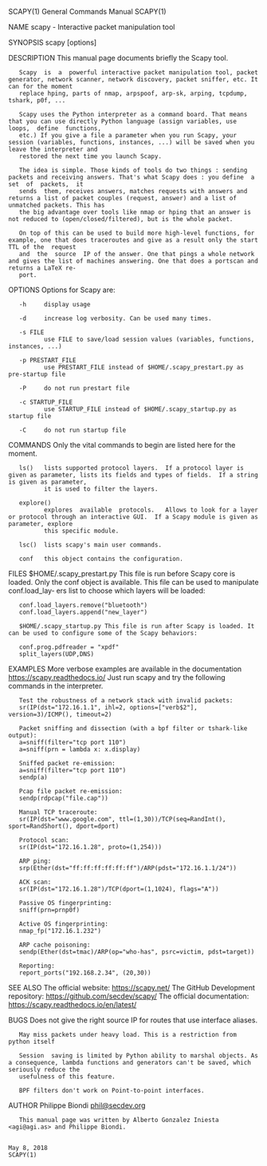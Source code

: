 SCAPY(1)                                                               General Commands Manual                                                              SCAPY(1)

NAME
       scapy - Interactive packet manipulation tool

SYNOPSIS
       scapy [options]

DESCRIPTION
       This manual page documents briefly the Scapy tool.

       Scapy  is  a  powerful interactive packet manipulation tool, packet generator, network scanner, network discovery, packet sniffer, etc. It can for the moment
       replace hping, parts of nmap, arpspoof, arp-sk, arping, tcpdump, tshark, p0f, ...

       Scapy uses the Python interpreter as a command board. That means that you can use directly Python language (assign variables, use  loops,  define  functions,
       etc.) If you give a file a parameter when you run Scapy, your session (variables, functions, instances, ...) will be saved when you leave the interpreter and
       restored the next time you launch Scapy.

       The idea is simple. Those kinds of tools do two things : sending packets and receiving answers. That's what Scapy does : you define  a  set  of  packets,  it
       sends  them, receives answers, matches requests with answers and returns a list of packet couples (request, answer) and a list of unmatched packets. This has
       the big advantage over tools like nmap or hping that an answer is not reduced to (open/closed/filtered), but is the whole packet.

       On top of this can be used to build more high-level functions, for example, one that does traceroutes and give as a result only the start TTL of the  request
       and  the  source  IP of the answer. One that pings a whole network and gives the list of machines answering. One that does a portscan and returns a LaTeX re‐
       port.

OPTIONS
       Options for Scapy are:

       -h     display usage

       -d     increase log verbosity. Can be used many times.

       -s FILE
              use FILE to save/load session values (variables, functions, instances, ...)

       -p PRESTART_FILE
              use PRESTART_FILE instead of $HOME/.scapy_prestart.py as pre-startup file

       -P     do not run prestart file

       -c STARTUP_FILE
              use STARTUP_FILE instead of $HOME/.scapy_startup.py as startup file

       -C     do not run startup file

COMMANDS
       Only the vital commands to begin are listed here for the moment.

       ls()   lists supported protocol layers.  If a protocol layer is given as parameter, lists its fields and types of fields.  If a string is given as parameter,
              it is used to filter the layers.

       explore()
              explores  available  protocols.   Allows to look for a layer or protocol through an interactive GUI.  If a Scapy module is given as parameter, explore
              this specific module.

       lsc()  lists scapy's main user commands.

       conf   this object contains the configuration.

FILES
       $HOME/.scapy_prestart.py This file is run before Scapy core is loaded. Only the conf object is available. This file can be used to manipulate  conf.load_lay‐
       ers list to choose which layers will be loaded:

       conf.load_layers.remove("bluetooth")
       conf.load_layers.append("new_layer")

       $HOME/.scapy_startup.py This file is run after Scapy is loaded. It can be used to configure some of the Scapy behaviors:

       conf.prog.pdfreader = "xpdf"
       split_layers(UDP,DNS)

EXAMPLES
       More verbose examples are available in the documentation https://scapy.readthedocs.io/ Just run scapy and try the following commands in the interpreter.

       Test the robustness of a network stack with invalid packets:
       sr(IP(dst="172.16.1.1", ihl=2, options=["verb$2"], version=3)/ICMP(), timeout=2)

       Packet sniffing and dissection (with a bpf filter or tshark-like output):
       a=sniff(filter="tcp port 110")
       a=sniff(prn = lambda x: x.display)

       Sniffed packet re-emission:
       a=sniff(filter="tcp port 110")
       sendp(a)

       Pcap file packet re-emission:
       sendp(rdpcap("file.cap"))

       Manual TCP traceroute:
       sr(IP(dst="www.google.com", ttl=(1,30))/TCP(seq=RandInt(), sport=RandShort(), dport=dport)

       Protocol scan:
       sr(IP(dst="172.16.1.28", proto=(1,254)))

       ARP ping:
       srp(Ether(dst="ff:ff:ff:ff:ff:ff")/ARP(pdst="172.16.1.1/24"))

       ACK scan:
       sr(IP(dst="172.16.1.28")/TCP(dport=(1,1024), flags="A"))

       Passive OS fingerprinting:
       sniff(prn=prnp0f)

       Active OS fingerprinting:
       nmap_fp("172.16.1.232")

       ARP cache poisoning:
       sendp(Ether(dst=tmac)/ARP(op="who-has", psrc=victim, pdst=target))

       Reporting:
       report_ports("192.168.2.34", (20,30))

SEE ALSO
       The official website: https://scapy.net/
       The GitHub Development repository: https://github.com/secdev/scapy/
       The official documentation: https://scapy.readthedocs.io/en/latest/

BUGS
       Does not give the right source IP for routes that use interface aliases.

       May miss packets under heavy load. This is a restriction from python itself

       Session  saving is limited by Python ability to marshal objects. As a consequence, lambda functions and generators can't be saved, which seriously reduce the
       usefulness of this feature.

       BPF filters don't work on Point-to-point interfaces.

AUTHOR
       Philippe Biondi <phil@secdev.org>

       This manual page was written by Alberto Gonzalez Iniesta <agi@agi.as> and Philippe Biondi.

                                                                             May 8, 2018                                                                    SCAPY(1)
